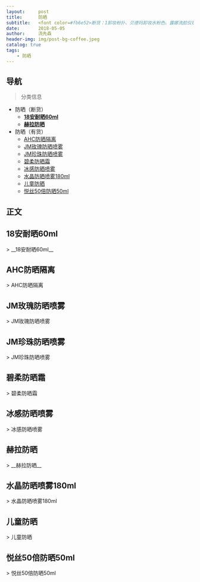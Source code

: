 ```yaml
---
layout:     post
title:      防晒
subtitle:   <font color=#fb6e52>断货：1卸妆粉扑、贝德玛卸妆水粉色、露娜洗脸仪玫红色</font>
date:       2018-05-05
author:     流先森
header-img: img/post-bg-coffee.jpeg
catalog: true
tags:
    - 防晒
---
```

## 导航
> 分类信息

* 防晒（断货）
  * [__18安耐晒60ml__](#1.1)
  * [__赫拉防晒__](#1.7)
* 防晒（有货）
  <!-- * [__18安耐晒60ml__](#1.1) -->
  * [AHC防晒隔离](#1.2)
  * [JM玫瑰防晒喷雾](#1.3)
  * [JM珍珠防晒喷雾](#1.4)
  * [碧柔防晒霜](#1.5)
  * [冰感防晒喷雾](#1.6)
  <!-- * [__赫拉防晒__](#1.7) -->
  * [水晶防晒喷雾180ml](#1.8)
  * [儿童防晒](#1.9)
  * [悦丝50倍防晒50ml](#1.10)
  <!-- * [雪花秀顺行洗面奶](#1.11) -->
  <!-- * [伊思白蜗牛洗面奶](#1.12) -->
  <!-- * [约帕先生洗面奶](#1.13) -->
  <!-- * [日本资生堂洗面奶](#1.14) -->
  <!-- * [日本芙丽芳丝洁面](#1.15) -->
  <!-- * [__约帕先生三合一水__](#1.16) -->
  <!-- * [__悦丝风吟绿茶乳__](#1.17) -->
  <!-- * [__悦丝风吟绿茶水__](#1.18) -->

## 正文
<h2 id="1.1">18安耐晒60ml</h2>
> __18安耐晒60ml__

<h2 id="1.2">AHC防晒隔离</h2>
> AHC防晒隔离

<h2 id="1.3">JM玫瑰防晒喷雾</h2>
> JM玫瑰防晒喷雾

<h2 id="1.4">JM珍珠防晒喷雾</h2>
> JM珍珠防晒喷雾

<h2 id="1.5">碧柔防晒霜</h2>
> 碧柔防晒霜

<h2 id="1.6">冰感防晒喷雾</h2>
> 冰感防晒喷雾

<h2 id="1.7">赫拉防晒</h2>
> __赫拉防晒__

<h2 id="1.8">水晶防晒喷雾180ml</h2>
> 水晶防晒喷雾180ml

<h2 id="1.9">儿童防晒</h2>
> 儿童防晒

<h2 id="1.10">悦丝50倍防晒50ml</h2>
> 悦丝50倍防晒50ml
